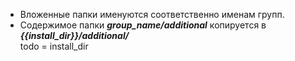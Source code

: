 - Вложенные папки именуются соответственно именам групп.
- Содержимое папки **_group_name/additional_** копируется в _**{{install_dir}}/additional/**_  
  todo = install_dir